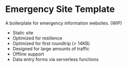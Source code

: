 # Emergency Site Template

A boilerplate for emergency information websites. (WIP)

* Static site
* Optimized for resilience
* Optimized for first roundtrip (> 14KB)
* Designed for large amounts of traffic
* Offline support
* Data entry forms via serverless functions